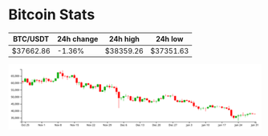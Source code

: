 # Bitcoin Stats

BTC/USDT|24h change|24h high|24h low|
|---|---|---|---|
|$37662.86|-1.36%|$38359.26|$37351.63|

<img src="./chart.svg">

